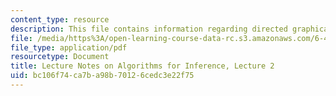 ```yaml
---
content_type: resource
description: This file contains information regarding directed graphical models.
file: /media/https%3A/open-learning-course-data-rc.s3.amazonaws.com/6-438-algorithms-for-inference-fall-2014/bc106f74ca7ba98b70126cedc3e22f75_MIT6_438F14_Lec2.pdf
file_type: application/pdf
resourcetype: Document
title: Lecture Notes on Algorithms for Inference, Lecture 2
uid: bc106f74-ca7b-a98b-7012-6cedc3e22f75
---
```

